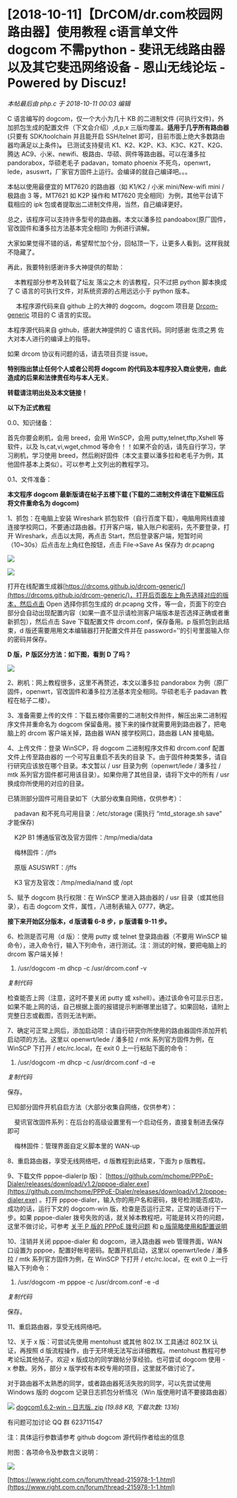 # [2018-10-11]【DrCOM/dr.com校园网路由器】使用教程 c语言单文件 dogcom 不需python - 斐讯无线路由器以及其它斐迅网络设备 - 恩山无线论坛 - Powered by Discuz!
_本帖最后由 php.c 于 2018-10-11 00:03 编辑_

C 语言编写的 dogcom，仅一个大小为几十 KB 的二进制文件 (可执行文件)，外加抓包生成的配置文件（下文会介绍）,d,p,x 三版均覆盖。**适用于几乎所有路由器**(只要有 SDK/toolchain 并且能开启 SSH/telnet 即可，目前市面上绝大多数路由器均满足以上条件)**。** 已测试支持斐讯 K1、K2、K2P、K3、K3C、K2T、K2G、腾达 AC9、小米、newifi、极路由、华硕、网件等路由器。可以在潘多拉 pandorabox，华硕老毛子 padavan，tomato phoenix 不死鸟，openwrt，lede，asuswrt，厂家官方固件上运行。会编译的就自己编译吧。。。

本帖以使用最便宜的 MT7620 的路由器（如 K1/K2 / 小米 mini/New-wifi mini / 极路由 3 等，MT7621 如 K2P 操作和 MT7620 完全相同）为例，其他平台请下载相应的 ipk 包或者提取出二进制文件用，当然，自己编译更好。

总之，该程序可以支持许多型号的路由器。本文以潘多拉 pandoabox(原厂固件，官改固件和潘多拉方法基本完全相同) 为例进行讲解。

大家如果觉得不错的话，希望帮忙加个分，回帖顶一下，让更多人看到。这样我就不隐藏了。

再此，我要特别感谢许多大神提供的帮助：

    本教程部分参考及转载了坛友 落尘之木 的该教程，只不过把 python 脚本换成了 C 语言的可执行文件，对系统资源的占用远远小于 python 版本。

     本程序源代码来自 github 上的大神的 dogcom。dogcom 项目是 [Drcom-generic](https://github.com/drcoms/drcom-generic) 项目的 C 语言的实现。

本程序源代码来自 github，感谢大神提供的 C 语言代码。同时感谢 佐须之男 佐大对本人进行的编译上的指导。

如果 drcom 协议有问题的话，请去项目页提 issue。

**特别指出禁止任何个人或者公司将 dogcom 的代码及本程序投入商业使用，由此造成的后果和法律责任均与本人无关**。

**转载请注明出处及本文链接！**

**以下为正式教程**

0.0、知识储备：

首先你要会刷机，会用 breed，会用 WinSCP，会用 putty,telnet,tftp,Xshell 等软件，以及 ls,cat,vi,wget,chmod 等命令！！如果不会的话，请先自行学习，学习刷机，学习使用 breed，然后刷好固件（本文主要以潘多拉和老毛子为例，其他固件基本上类似）。可以参考上文列出的教程学习。

0.1、文件准备：

**本文程序 dogcom 最新版请在帖子五楼下载 (下载的二进制文件请在下载解压后将文件重命名为 dogcom)**

1、抓包：在电脑上安装 Wireshark 抓包软件（自行百度下载），电脑用网线直接连接学校网口，不要通过路由器。打开客户端，输入账户和密码，先不要登录，打开 Wireshark，点击以太网，再点击 Start，然后登录客户端，短暂时间（10~30s）后点击左上角红色按钮，点击 File→Save As 保存为 dr.pcapng

![](https://dn-shimo-image.qbox.me/MJqE09Nqzq0Jnt36.png)

![](https://dn-shimo-image.qbox.me/FUizJMVxgZkYdGJA.png)

打开在线配置生成器[https://drcoms.github.io/drcom-generic/](https://drcoms.github.io/drcom-generic/)，打开后页面左上角先选择对应的版本，然后点击 Open 选择你抓包生成的 dr.pcapng 文件，等一会，页面下的空白部分会自动出现配置内容（如果一直不显示请检测客户端版本是否选择正确或者重新抓包），然后点击 Save 下载配置文件 drcom.conf，保存备用。p 版抓包到此结束，d 版还需要用用文本编辑器打开配置文件并在 password=’’的引号里面输入你的密码并保存。

**D 版，P 版区分方法：如下图，看到 D 了吗？**

 ![](https://www.right.com.cn/forum/data/attachment/forum/201709/10/113623jijqs7mvc6oqhc7h.png) 

2、刷机：网上教程很多，这里不再赘述，本文以潘多拉 pandorabox 为例（原厂固件，openwrt，官改固件和潘多拉方法基本完全相同。华硕老毛子 padavan 教程在帖子二楼）。

3、准备需要上传的文件：下载五楼你需要的二进制文件附件，解压出来二进制程序文件并重命名为 dogcom 保留备用。接下来的操作就需要用到路由器了，把电脑上的 drcom 客户端关掉，路由器 WAN 接学校网口，路由器 LAN 接电脑。

4、上传文件：登录 WinSCP，将 dogcom 二进制程序文件和 drcom.conf 配置文件上传至路由器的 一个可写且重启不丢失的目录 下。由于固件种类繁多，请自行研究应该放在哪个目录。本文暂以 / usr 目录为例（openwrt/lede / 潘多拉 / mtk 系列官方固件都可用该目录）。如果你用了其他目录，请将下文中的所有 / usr 换成你所使用的对应的目录。

已猜测部分固件可用目录如下（大部分收集自网络，仅供参考）：

    padavan 和不死鸟可用目录：/etc/storage (需执行 “mtd_storage.sh save” 才能保存)

    K2P B1 博通版官改及官方固件：/tmp/media/data

    梅林固件：/jffs

    原版 ASUSWRT：/jffs

    K3 官方及官改：/tmp/media/nand 或 /opt

5、赋予 dogcom 执行权限：在 WinSCP 里进入路由器的 / usr 目录（或其他目录），右击 dogcom 文件，属性，八进制表输入 0777，确定。

**接下来开始区分版本，d 版请看 6-8 步，p 版请看 9-11 步。** 

6、检测是否可用（d 版）：使用 putty 或 telnet 登录路由器（不要用 WinSCP 输命令），进入命令行，输入下列命令，进行测试。注：测试的时候，要把电脑上的 drcom 客户端关掉！

1.  /usr/dogcom -m dhcp -c /usr/drcom.conf -v

_复制代码_

检查能否上网（注意，这时不要关闭 putty 或 xshell）。通过该命令可显示日志，如果不能上网的话，自己根据上面的报错提示判断哪里出错了。如果回帖，请附上完整日志或截图，否则无法判断。

7、确定可正常上网后，添加启动项：请自行研究你所使用的路由器固件添加开机启动项的方法。这里以 openwrt/lede / 潘多拉 / mtk 系列官方固件为例，在 WinSCP 下打开 / etc/rc.local，在 exit 0 上一行粘贴下面的命令：

1.  /usr/dogcom -m dhcp -c /usr/drcom.conf -d -e

_复制代码_

保存。

已知部分固件开机自启方法（大部分收集自网络，仅供参考）：

    斐讯官改固件系列：在后台的高级设置里有一个启动任务，直接复制进去保存即可

    梅林固件：管理界面自定义脚本里的 WAN-up

8、重启路由器，享受无线网络吧，d 版教程到此结束，下面为 p 版教程。

9、下载文件 pppoe-dialer(p 版)： [https://github.com/mchome/PPPoE-Dialer/releases/download/v1.2/pppoe-dialer.exe](https://github.com/mchome/PPPoE-Dialer/releases/download/v1.2/pppoe-dialer.exe)  。打开 pppoe-dialer，输入你的用户名和密码，拨号检测能否成功，成功的话，运行下文的 dogcom-win 版，检查是否运行正常，正常的话进行下一步。如果 pppoe-dialer 拨号失败的话，就关掉本教程吧，可能是转义符的问题，这里不做讨论，可参考 [关于 P 版的 PPPoE 拨号问题](https://github.com/drcoms/drcom-generic/wiki/%E5%85%B3%E4%BA%8EP%E7%89%88%E7%9A%84PPPoE%E6%8B%A8%E5%8F%B7%E9%97%AE%E9%A2%98) 和 [p 版简略使用和配置说明](https://github.com/drcoms/drcom-generic/wiki/p%E7%89%88%E7%AE%80%E7%95%A5%E4%BD%BF%E7%94%A8%E5%92%8C%E9%85%8D%E7%BD%AE%E8%AF%B4%E6%98%8E)

10、注销并关闭 pppoe-dialer 和 dogcom，进入路由器 web 管理界面，WAN 口设置为 pppoe，配置好帐号密码。配置开机启动，这里以 openwrt/lede / 潘多拉 / mtk 系列官方固件为例，在 WinSCP 下打开 / etc/rc.local，在 exit 0 上一行输入下列命令：

1.  /usr/dogcom -m pppoe -c /usr/drcom.conf -e -d

_复制代码_

保存。

11、重启路由器，享受无线网络吧。

12、关于 x 版：可尝试先使用 mentohust 或其他 802.1X 工具通过 802.1X 认证，再按照 d 版流程操作，由于无环境无法写出详细教程。mentohust 教程可参考论坛其他帖子。欢迎 x 版成功的同学跟帖分享经验。也可尝试 dogcom 使用 - x 参数。另外，部分 x 版学校有本校专用的项目，这里就不做讨论了。

对于路由器不太熟悉的同学，或者路由器死活失败的同学，可以先尝试使用 Windows 版的 dogcom 记录日志抓包分析情况（Win 版使用时请不要接路由器）

 ![](https://www.right.com.cn/forum/static/image/filetype/zip.gif)
  [dogcom1.6.2-win - 日志版. zip](https://www.right.com.cn/forum/forum.php?mod=attachment&aid=MTg0MDc4fDM0OTY3NWQ5fDE2MTA1MDQxNTl8MHwyMTU5Nzg%3D) _(19.88 KB, 下载次数: 1316)_ 

有问题可加讨论 QQ 群 623711547

注：具体运行参数请参考 github dogcom 源代码作者给出的信息  

附图：各项命令及参数含义说明：

 ![](https://www.right.com.cn/forum/data/attachment/forum/201706/28/172731y0swykb3dsula7b0.png) 

 [https://www.right.com.cn/forum/thread-215978-1-1.html](https://www.right.com.cn/forum/thread-215978-1-1.html)
